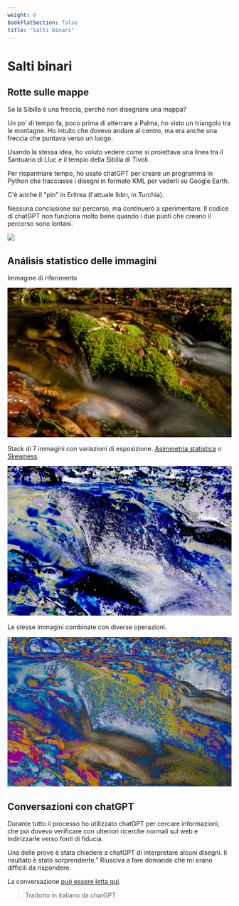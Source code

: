 ```yaml
---
weight: 8
bookFlatSection: false
title: "Salti binari"
---
```


# Salti binari

## Rotte sulle mappe

Se la Sibilla è una freccia, perché non disegnare una mappa?

Un po' di tempo fa, poco prima di atterrare a Palma, ho visto un triangolo tra le montagne. Ho intuito che dovevo andare
al centro, ma era anche una freccia che puntava verso un luogo.

Usando la stessa idea, ho voluto vedere come si proiettava una linea tra il Santuario di Lluc e il tempio della Sibilla
di Tivoli.

Per risparmiare tempo, ho usato chatGPT per creare un programma in Python che tracciasse i disegni in formato KML per
vederli su Google Earth.

C'è anche il "pin" in Eritrea (l'attuale Ildırı, in Turchia).

Nessuna conclusione sul percorso, ma continuerò a sperimentare. Il codice di chatGPT non funziona molto bene quando i
due punti che creano il percorso sono lontani.

![](Screenshot_2024-11-13_at_16.43.58.png)

## Análisis statistico delle immagini

Immagine di riferimento

![](20241112_1017_X1V45305_fransimo.jpg)


Stack di 7 immagini con variazioni di esposizione. [Asimmetria statistica](https://it.wikipedia.org/wiki/Simmetria_(statistica)) o [Skewness](https://en.wikipedia.org/wiki/Skewness).

![](20241112_1021_X1V45302_fransimo.jpg)

Le stesse immagini combinate con diverse operazioni.


![](20241112_1021_X1V45302_fransimo_layers.jpg)

## Conversazioni con chatGPT

Durante tutto il processo ho utilizzato chatGPT per cercare informazioni, che poi dovevo verificare 
con ulteriori ricerche normali sul web e indirizzarle verso fonti di fiducia.

Una delle prove è stata chiedere a chatGPT di interpretare alcuni disegni. Il risultato è stato sorprendente."
Riusciva a fare domande che mi erano difficili da rispondere.

La conversazione [può essere letta qui](/posts/chatGPT/2024-10-21/).

> Tradotto in italiano da chatGPT

